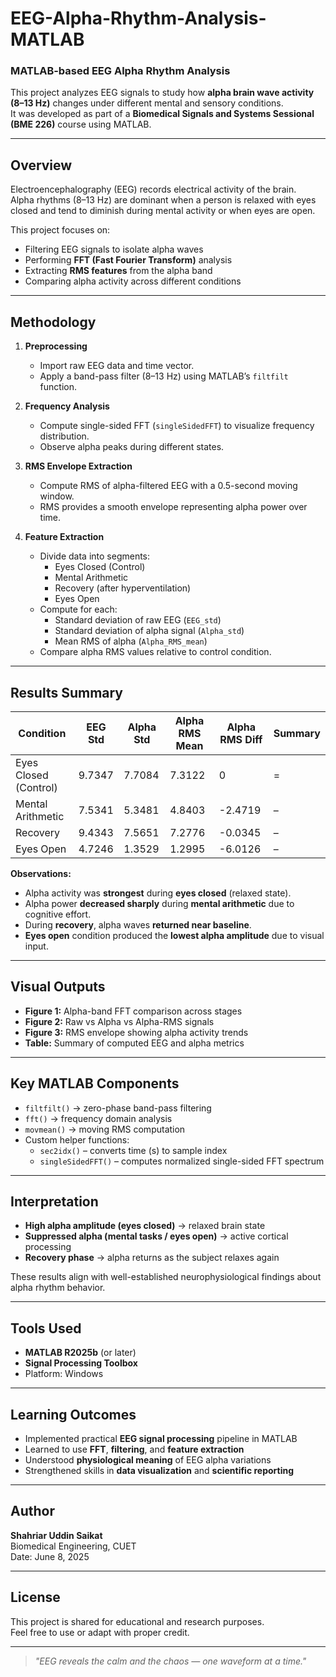 # EEG-Alpha-Rhythm-Analysis-MATLAB

### MATLAB-based EEG Alpha Rhythm Analysis

This project analyzes EEG signals to study how **alpha brain wave activity (8–13 Hz)** changes under different mental and sensory conditions.  
It was developed as part of a **Biomedical Signals and Systems Sessional (BME 226)** course using MATLAB.

---

## Overview

Electroencephalography (EEG) records electrical activity of the brain.  
Alpha rhythms (8–13 Hz) are dominant when a person is relaxed with eyes closed and tend to diminish during mental activity or when eyes are open.

This project focuses on:
- Filtering EEG signals to isolate alpha waves  
- Performing **FFT (Fast Fourier Transform)** analysis  
- Extracting **RMS features** from the alpha band  
- Comparing alpha activity across different conditions

---

## Methodology

1. **Preprocessing**
   - Import raw EEG data and time vector.
   - Apply a band-pass filter (8–13 Hz) using MATLAB’s `filtfilt` function.

2. **Frequency Analysis**
   - Compute single-sided FFT (`singleSidedFFT`) to visualize frequency distribution.
   - Observe alpha peaks during different states.

3. **RMS Envelope Extraction**
   - Compute RMS of alpha-filtered EEG with a 0.5-second moving window.
   - RMS provides a smooth envelope representing alpha power over time.

4. **Feature Extraction**
   - Divide data into segments:
     - Eyes Closed (Control)
     - Mental Arithmetic
     - Recovery (after hyperventilation)
     - Eyes Open
   - Compute for each:
     - Standard deviation of raw EEG (`EEG_std`)
     - Standard deviation of alpha signal (`Alpha_std`)
     - Mean RMS of alpha (`Alpha_RMS_mean`)
   - Compare alpha RMS values relative to control condition.

---

## Results Summary

| Condition | EEG Std | Alpha Std | Alpha RMS Mean | Alpha RMS Diff | Summary |
|------------|----------|------------|----------------|----------------|----------|
| Eyes Closed (Control) | 9.7347 | 7.7084 | 7.3122 | 0 | = |
| Mental Arithmetic | 7.5341 | 5.3481 | 4.8403 | -2.4719 | – |
| Recovery | 9.4343 | 7.5651 | 7.2776 | -0.0345 | – |
| Eyes Open | 4.7246 | 1.3529 | 1.2995 | -6.0126 | – |

**Observations:**
- Alpha activity was **strongest** during **eyes closed** (relaxed state).  
- Alpha power **decreased sharply** during **mental arithmetic** due to cognitive effort.  
- During **recovery**, alpha waves **returned near baseline**.  
- **Eyes open** condition produced the **lowest alpha amplitude** due to visual input.

---

## Visual Outputs

- **Figure 1:** Alpha-band FFT comparison across stages  
- **Figure 2:** Raw vs Alpha vs Alpha-RMS signals  
- **Figure 3:** RMS envelope showing alpha activity trends  
- **Table:** Summary of computed EEG and alpha metrics

---

## Key MATLAB Components

- `filtfilt()` → zero-phase band-pass filtering  
- `fft()` → frequency domain analysis  
- `movmean()` → moving RMS computation  
- Custom helper functions:
  - `sec2idx()` – converts time (s) to sample index  
  - `singleSidedFFT()` – computes normalized single-sided FFT spectrum

---

## Interpretation

- **High alpha amplitude (eyes closed)** → relaxed brain state  
- **Suppressed alpha (mental tasks / eyes open)** → active cortical processing  
- **Recovery phase** → alpha returns as the subject relaxes again  

These results align with well-established neurophysiological findings about alpha rhythm behavior.

---

## Tools Used

- **MATLAB R2025b** (or later)  
- **Signal Processing Toolbox**  
- Platform: Windows  

---

## Learning Outcomes

- Implemented practical **EEG signal processing** pipeline in MATLAB  
- Learned to use **FFT**, **filtering**, and **feature extraction**  
- Understood **physiological meaning** of EEG alpha variations  
- Strengthened skills in **data visualization** and **scientific reporting**

---

## Author

**Shahriar Uddin Saikat**  
Biomedical Engineering, CUET  
Date: June 8, 2025  

---

## License

This project is shared for educational and research purposes.  
Feel free to use or adapt with proper credit.

---

> *"EEG reveals the calm and the chaos — one waveform at a time."*
